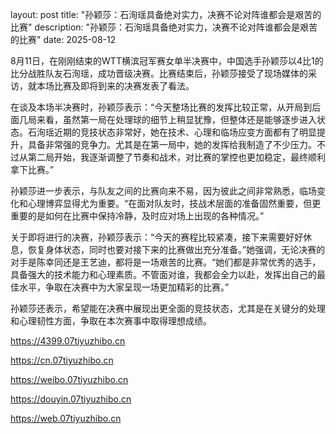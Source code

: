 layout: post title: "孙颖莎：石洵瑶具备绝对实力，决赛不论对阵谁都会是艰苦的比赛" description: "孙颖莎：石洵瑶具备绝对实力，决赛不论对阵谁都会是艰苦的比赛" date: 2025-08-12

8月11日，在刚刚结束的WTT横滨冠军赛女单半决赛中，中国选手孙颖莎以4比1的比分战胜队友石洵瑶，成功晋级决赛。比赛结束后，孙颖莎接受了现场媒体的采访，就本场比赛及即将到来的决赛发表了看法。

在谈及本场半决赛时，孙颖莎表示：“今天整场比赛的发挥比较正常，从开局到后面几局来看，虽然第一局在处理球的细节上稍显犹豫，但整体还是能够逐步进入状态。石洵瑶近期的竞技状态非常好，她在技术、心理和临场应变方面都有了明显提升，具备非常强的竞争力。尤其是在第一局中，她的发挥给我制造了不少压力。不过从第二局开始，我逐渐调整了节奏和战术，对比赛的掌控也更加稳定，最终顺利拿下比赛。”

孙颖莎进一步表示，与队友之间的比赛向来不易，因为彼此之间非常熟悉，临场变化和心理博弈显得尤为重要。“在面对队友时，技战术层面的准备固然重要，但更重要的是如何在比赛中保持冷静，及时应对场上出现的各种情况。”

关于即将进行的决赛，孙颖莎表示：“今天的赛程比较紧凑，接下来需要好好休息，恢复身体状态，同时也要对接下来的比赛做出充分准备。”她强调，无论决赛的对手是陈幸同还是王艺迪，都将是一场艰苦的比赛。“她们都是非常优秀的选手，具备强大的技术能力和心理素质。不管面对谁，我都会全力以赴，发挥出自己的最佳水平，争取在决赛中为大家呈现一场更加精彩的比赛。”

孙颖莎还表示，希望能在决赛中展现出更全面的竞技状态，尤其是在关键分的处理和心理韧性方面，争取在本次赛事中取得理想成绩。

https://4399.07tiyuzhibo.cn

https://cn.07tiyuzhibo.cn

https://weibo.07tiyuzhibo.cn

https://douyin.07tiyuzhibo.cn

https://web.07tiyuzhibo.cn
